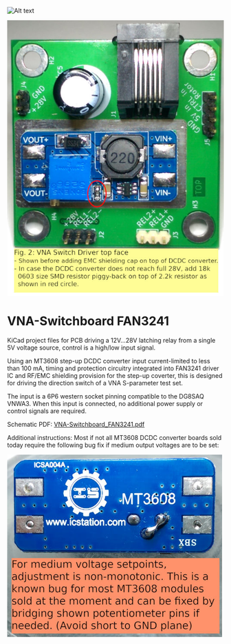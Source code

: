 ![Alt text](title.jpg?raw=true "Title Image")

![Alt text](VNA-Switchboard_TOP.jpg?raw=true "Image VNA-Switchboard TOP face")

# VNA-Switchboard FAN3241
KiCad project files for PCB driving a 12V...28V latching relay
from a single 5V voltage source, control is a high/low input signal.

Using an MT3608 step-up DCDC converter input current-limited
to less than 100 mA, timing and protection circuitry integrated
into FAN3241 driver IC and RF/EMC shielding provision for the
step-up coverter, this is designed for driving the direction
switch of a VNA S-parameter test set.

The input is a 6P6 western socket pinning compatible to the
DG8SAQ VNWA3. When this input is connected, no additional power
supply or control signals are required.

Schematic PDF: [VNA-Switchboard_FAN3241.pdf](VNA-Switchboard_FAN3241.pdf)

Additional instructions: Most if not all MT3608 DCDC converter boards sold
today require the following bug fix if medium output voltages are to be set:

![Alt text](MT3608-bugfix.jpg?raw=true "MT3608 bug fix")

